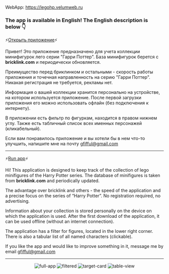 WebApp: https://legohp.velumweb.ru

### The app is available in English! The English description is below :point_down:
:zap:[Открыть приложение](https://legohp.velumweb.ru/):zap:

Привет! Это приложение предназначено для учета коллекции минифигурок лего серии "Гарри Поттер". База минифигурок берется с **bricklink.com** и периодически обновляется.

Преимущество перед бриклинком и остальными - скорость работы приложения и точечная направленность на серию "Гарри Поттер". Никакая регистрация не требуется, рекламы нет.

Информация о вашей коллекции хранится персонально на устройстве, на котором используется приложение. После первой загрузки приложения его можно использовать офлайн (без подключения к интернету).

В приложении есть фильтр по фигуркам, находится в правом нижнем углу. Также есть табличный список всех именных персонажей (кликабельный).

Если вам понравилось приложение и вы хотели бы в нем что-то улучшить, напишите мне на почту [gfifful@gmail.com](mailto:gfifful@gmail.com)

*********************************************************************************
:zap:[Run app](https://legohp.velumweb.ru/):zap:

Hi! This application is designed to keep track of the collection of lego minifigures of the Harry Potter series. The database of minifigures is taken from **bricklink.com** and periodically updated.

The advantage over bricklink and others - the speed of the application and a precise focus on the series of “Harry Potter”. No registration required, no advertising.

Information about your collection is stored personally on the device on which the application is used. After the first download of the application, it can be used offline (without an internet connection).

The application has a filter for figures, located in the lower right corner. There is also a tabular list of all named characters (clickable).

If you like the app and would like to improve something in it, message me by email [gfifful@gmail.com](mailto:gfifful@gmail.com)

*********************************************************************************
<p align="center" style="max-height:200px;">
  <img src="https://github.com/user-attachments/assets/0dfcad97-f178-4571-bf50-3644383e6132" alt="full-app"/>
  <img src="https://github.com/user-attachments/assets/235e342d-7109-4b5f-896d-b2a20c2d6a06" alt="filtered"/>
  <img src="https://github.com/user-attachments/assets/d546c0d4-d2aa-452e-816d-1b6495fcf8e2" alt="target-card"/>
  <img src="https://github.com/user-attachments/assets/f697acb4-b5bc-4321-bcf6-7061ddf00f8c" alt="table-view"/>
</p>